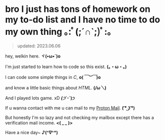 <!--
### Hi there 👋

**WelkinHere/WelkinHere** is a ✨ _special_ ✨ repository because its `README.md` (this file) appears on your GitHub profile.

Here are some ideas to get you started:

- 🔭 I’m currently working on ...
- 🌱 I’m currently learning ...
- 👯 I’m looking to collaborate on ...
- 🤔 I’m looking for help with ...
- 💬 Ask me about ...
- 📫 How to reach me: ...
- 😄 Pronouns: ...
- ⚡ Fun fact: ...
--->

# bro I just has tons of homework on my to-do list and I have no time to do my own thing ｡:ﾟ(;´∩`;)ﾟ:｡
> updated: 2023.06.06

hey, welkin here. **ヾ(•ω•`)o**

I'm just started to learn how to code so this exist. **(。・ω・。)**

I can code some simple things in *C*, **o(*￣︶￣*)o**

and know a little basic things about *HTML*. **(*/ω＼*)**

And I played lots game. xD ***(੭*ˊᵕˋ)੭**

If u wanna contact with me u can mail to my [Proton Mail](mailto://here.is.welkin@proton.me). **( ͡° ͜ʖ ͡°)**

But honestly I'm so lazy and not checking my mailbox except there has a verification mail income. **<( _ _ )>**

Have a nice day~ **♪(^∇^*)**
